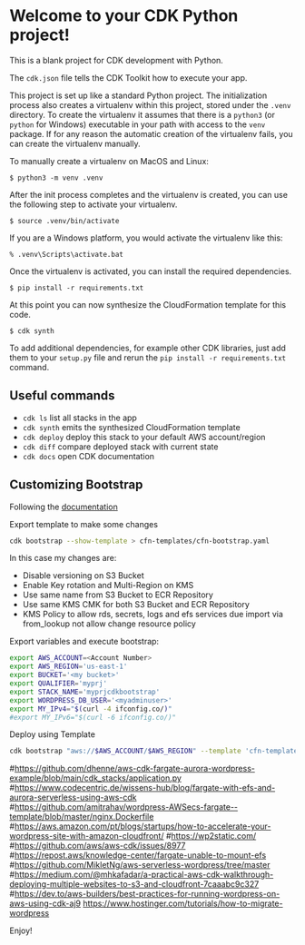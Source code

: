 
# Welcome to your CDK Python project!

This is a blank project for CDK development with Python.

The `cdk.json` file tells the CDK Toolkit how to execute your app.

This project is set up like a standard Python project.  The initialization
process also creates a virtualenv within this project, stored under the `.venv`
directory.  To create the virtualenv it assumes that there is a `python3`
(or `python` for Windows) executable in your path with access to the `venv`
package. If for any reason the automatic creation of the virtualenv fails,
you can create the virtualenv manually.

To manually create a virtualenv on MacOS and Linux:

```
$ python3 -m venv .venv
```

After the init process completes and the virtualenv is created, you can use the following
step to activate your virtualenv.

```
$ source .venv/bin/activate
```

If you are a Windows platform, you would activate the virtualenv like this:

```
% .venv\Scripts\activate.bat
```

Once the virtualenv is activated, you can install the required dependencies.

```
$ pip install -r requirements.txt
```

At this point you can now synthesize the CloudFormation template for this code.

```
$ cdk synth
```

To add additional dependencies, for example other CDK libraries, just add
them to your `setup.py` file and rerun the `pip install -r requirements.txt`
command.

## Useful commands

 * `cdk ls`          list all stacks in the app
 * `cdk synth`       emits the synthesized CloudFormation template
 * `cdk deploy`      deploy this stack to your default AWS account/region
 * `cdk diff`        compare deployed stack with current state
 * `cdk docs`        open CDK documentation

## Customizing Bootstrap

Following the [documentation](https://docs.aws.amazon.com/cdk/v2/guide/bootstrapping.html#bootstrapping-customizing)

Export template to make some changes

```bash
cdk bootstrap --show-template > cfn-templates/cfn-bootstrap.yaml
```

In this case my changes are:

- Disable versioning on S3 Bucket
- Enable Key rotation and Multi-Region on KMS
- Use same name from S3 Bucket to ECR Repository
- Use same KMS CMK for both S3 Bucket and ECR Repository
- KMS Policy to allow rds, secrets, logs and efs services due import via from_lookup not allow change resource policy

Export variables and execute bootstrap:

```bash
export AWS_ACCOUNT=<Account Number>
export AWS_REGION='us-east-1'
export BUCKET='<my bucket>'
export QUALIFIER='myprj'
export STACK_NAME='myprjcdkbootstrap'
export WORDPRESS_DB_USER='<myadminuser>'
export MY_IPv4="$(curl -4 ifconfig.co/)"
#export MY_IPv6="$(curl -6 ifconfig.co/)"
```

Deploy using Template

```bash
cdk bootstrap "aws://$AWS_ACCOUNT/$AWS_REGION" --template 'cfn-templates/cfn-bootstrap.yaml' --bootstrap-bucket-name "$CDK_BUCKET" --bootstrap-customer-key --qualifier "$CDK_QUALIFIER" --termination-protection --toolkit-stack-name "$CDK_STACK_NAME" --version-reporting false --public-access-block-configuration
```

#https://github.com/dhenne/aws-cdk-fargate-aurora-wordpress-example/blob/main/cdk_stacks/application.py
#https://www.codecentric.de/wissens-hub/blog/fargate-with-efs-and-aurora-serverless-using-aws-cdk
#https://github.com/amitrahav/wordpress-AWSecs-fargate--template/blob/master/nginx.Dockerfile
#https://aws.amazon.com/pt/blogs/startups/how-to-accelerate-your-wordpress-site-with-amazon-cloudfront/
#https://wp2static.com/
#https://github.com/aws/aws-cdk/issues/8977
#https://repost.aws/knowledge-center/fargate-unable-to-mount-efs
#https://github.com/MikletNg/aws-serverless-wordpress/tree/master
#https://medium.com/@mhkafadar/a-practical-aws-cdk-walkthrough-deploying-multiple-websites-to-s3-and-cloudfront-7caaabc9c327
#https://dev.to/aws-builders/best-practices-for-running-wordpress-on-aws-using-cdk-aj9
https://www.hostinger.com/tutorials/how-to-migrate-wordpress

Enjoy!
